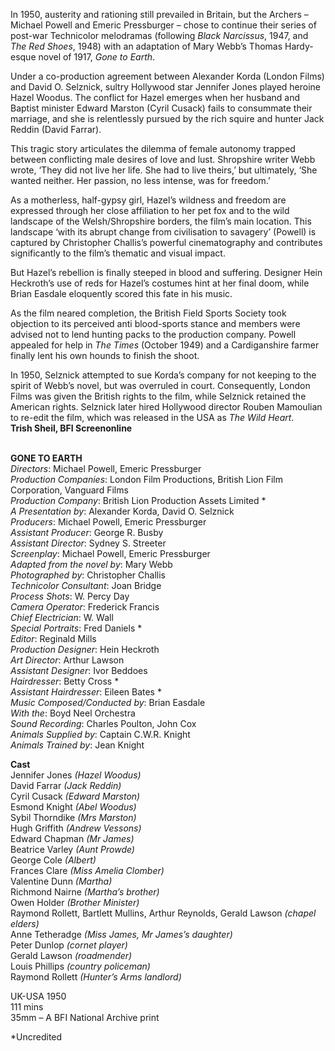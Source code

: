 
In 1950, austerity and rationing still prevailed in Britain, but the Archers – Michael Powell and Emeric Pressburger – chose to continue their series of post-war Technicolor melodramas (following _Black Narcissus_, 1947, and _The Red Shoes_, 1948) with an adaptation of Mary Webb’s Thomas Hardy-esque novel of 1917, _Gone to Earth_.

Under a co-production agreement between Alexander Korda (London Films) and David O. Selznick, sultry Hollywood star Jennifer Jones played heroine Hazel Woodus. The conflict for Hazel emerges when her husband and Baptist minister Edward Marston (Cyril Cusack) fails to consummate their marriage, and she is relentlessly pursued by the rich squire and hunter Jack Reddin (David Farrar).

This tragic story articulates the dilemma of female autonomy trapped between conflicting male desires of love and lust. Shropshire writer Webb wrote, ‘They did not live her life. She had to live theirs,’ but ultimately, ‘She wanted neither. Her passion, no less intense, was for freedom.’

As a motherless, half-gypsy girl, Hazel’s wildness and freedom are expressed through her close affiliation to her pet fox and to the wild landscape of the Welsh/Shropshire borders, the film’s main location. This landscape ‘with its abrupt change from civilisation to savagery’ (Powell) is captured by Christopher Challis’s powerful cinematography and contributes significantly to the film’s thematic and visual impact.

But Hazel’s rebellion is finally steeped in blood and suffering. Designer Hein Heckroth’s use of reds for Hazel’s costumes hint at her final doom, while Brian Easdale eloquently scored this fate in his music.

As the film neared completion, the British Field Sports Society took objection to its perceived anti blood-sports stance and members were advised not to lend hunting packs to the production company. Powell appealed for help in _The Times_ (October 1949) and a Cardiganshire farmer finally lent his own hounds to finish the shoot.

In 1950, Selznick attempted to sue Korda’s company for not keeping to the spirit of Webb’s novel, but was overruled in court. Consequently, London Films was given the British rights to the film, while Selznick retained the American rights. Selznick later hired Hollywood director Rouben Mamoulian to re-edit the film, which was released in the USA as _The Wild Heart_.  
**Trish Sheil, BFI Screenonline**
<br><br>

**GONE TO EARTH**  
_Directors_: Michael Powell, Emeric Pressburger  
_Production Companies_: London Film Productions, British Lion Film Corporation, Vanguard Films  
_Production Company_:  British Lion Production Assets Limited *  
_A Presentation by_: Alexander Korda,  David O. Selznick  
_Producers_: Michael Powell, Emeric Pressburger  
_Assistant Producer_: George R. Busby  
_Assistant Director_: Sydney S. Streeter  
_Screenplay_: Michael Powell, Emeric Pressburger  
_Adapted from the novel by_: Mary Webb  
_Photographed by_: Christopher Challis  
_Technicolor Consultant_: Joan Bridge  
_Process Shots_: W. Percy Day  
_Camera Operator_: Frederick Francis  
_Chief Electrician_: W. Wall  
_Special Portraits_: Fred Daniels *  
_Editor_: Reginald Mills  
_Production Designer_: Hein Heckroth  
_Art Director_: Arthur Lawson  
_Assistant Designer_: Ivor Beddoes  
_Hairdresser_: Betty Cross *  
_Assistant Hairdresser_: Eileen Bates *  
_Music Composed/Conducted by_: Brian Easdale  
_With the_: Boyd Neel Orchestra  
_Sound Recording_: Charles Poulton, John Cox  
_Animals Supplied by_: Captain C.W.R. Knight  
_Animals Trained by_: Jean Knight

**Cast**  
Jennifer Jones _(Hazel Woodus)_  
David Farrar _(Jack Reddin)_  
Cyril Cusack _(Edward Marston)_  
Esmond Knight _(Abel Woodus)_  
Sybil Thorndike _(Mrs Marston)_  
Hugh Griffith _(Andrew Vessons)_  
Edward Chapman _(Mr James)_  
Beatrice Varley _(Aunt Prowde)_  
George Cole _(Albert)_  
Frances Clare _(Miss Amelia Clomber)_  
Valentine Dunn _(Martha)_  
Richmond Nairne _(Martha’s brother)_  
Owen Holder _(Brother Minister)_  
Raymond Rollett, Bartlett Mullins,  Arthur Reynolds, Gerald Lawson _(chapel elders)_  
Anne Tetheradge _(Miss James, Mr James’s daughter)_  
Peter Dunlop _(cornet player)_  
Gerald Lawson _(roadmender)_  
Louis Phillips _(country policeman)_  
Raymond Rollett _(Hunter’s Arms landlord)_

UK-USA 1950  
111 mins  
35mm – A BFI National Archive print

*Uncredited
<br><br>
<!--stackedit_data:
eyJoaXN0b3J5IjpbMTAxMTI5NjQwNF19
-->